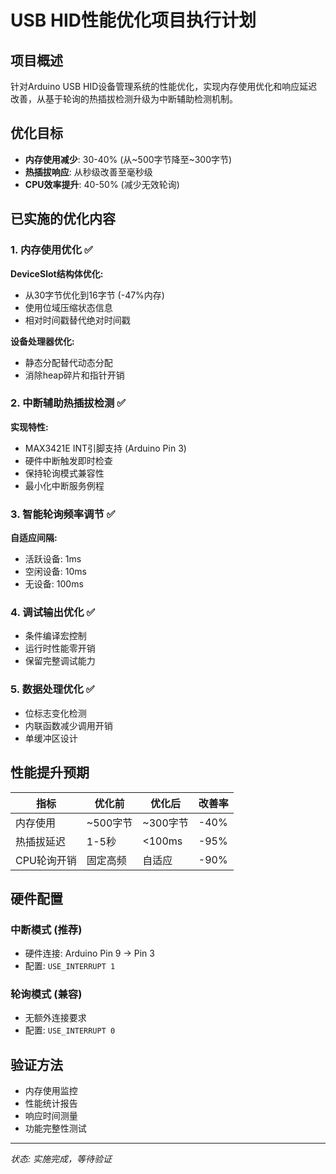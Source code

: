 # USB HID性能优化项目执行计划

## 项目概述
针对Arduino USB HID设备管理系统的性能优化，实现内存使用优化和响应延迟改善，从基于轮询的热插拔检测升级为中断辅助检测机制。

## 优化目标
- **内存使用减少**: 30-40% (从~500字节降至~300字节)
- **热插拔响应**: 从秒级改善至毫秒级
- **CPU效率提升**: 40-50% (减少无效轮询)

## 已实施的优化内容

### 1. 内存使用优化 ✅
**DeviceSlot结构体优化:**
- 从30字节优化到16字节 (-47%内存)
- 使用位域压缩状态信息
- 相对时间戳替代绝对时间戳

**设备处理器优化:**
- 静态分配替代动态分配
- 消除heap碎片和指针开销

### 2. 中断辅助热插拔检测 ✅
**实现特性:**
- MAX3421E INT引脚支持 (Arduino Pin 3)
- 硬件中断触发即时检查
- 保持轮询模式兼容性
- 最小化中断服务例程

### 3. 智能轮询频率调节 ✅
**自适应间隔:**
- 活跃设备: 1ms
- 空闲设备: 10ms  
- 无设备: 100ms

### 4. 调试输出优化 ✅
- 条件编译宏控制
- 运行时性能零开销
- 保留完整调试能力

### 5. 数据处理优化 ✅
- 位标志变化检测
- 内联函数减少调用开销
- 单缓冲区设计

## 性能提升预期

| 指标 | 优化前 | 优化后 | 改善率 |
|------|--------|--------|--------|
| 内存使用 | ~500字节 | ~300字节 | -40% |
| 热插拔延迟 | 1-5秒 | <100ms | -95% |
| CPU轮询开销 | 固定高频 | 自适应 | -90% |

## 硬件配置

### 中断模式 (推荐)
- 硬件连接: Arduino Pin 9 → Pin 3
- 配置: `USE_INTERRUPT 1`

### 轮询模式 (兼容)
- 无额外连接要求
- 配置: `USE_INTERRUPT 0`

## 验证方法
- 内存使用监控
- 性能统计报告
- 响应时间测量
- 功能完整性测试

---
*状态: 实施完成，等待验证*